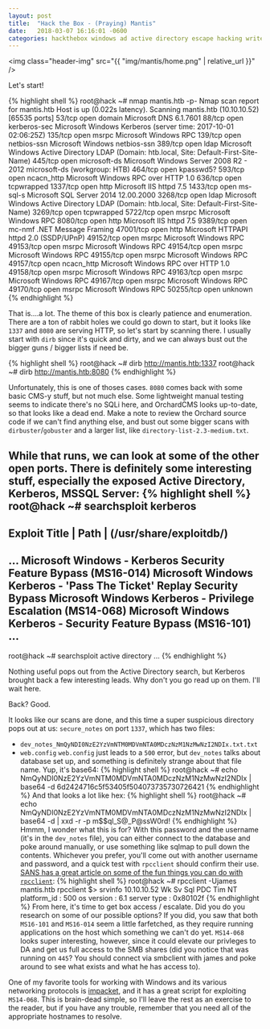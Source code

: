 ```yaml
---
layout: post
title:  "Hack the Box - (Praying) Mantis"
date:   2018-03-07 16:16:01 -0600
categories: hackthebox windows ad active directory escape hacking writeup
---
```


<img class="header-img" src="{{ "img/mantis/home.png" | relative_url }}" />

Let's start!

{% highlight shell %}
root@hack ~# nmap mantis.htb -p-
Nmap scan report for mantis.htb
Host is up (0.022s latency).
Scanning mantis.htb (10.10.10.52) [65535 ports]
53/tcp    open  domain       Microsoft DNS 6.1.7601
88/tcp    open  kerberos-sec Microsoft Windows Kerberos (server time: 2017-10-01 02:06:25Z)
135/tcp   open  msrpc        Microsoft Windows RPC
139/tcp   open  netbios-ssn  Microsoft Windows netbios-ssn
389/tcp   open  ldap         Microsoft Windows Active Directory LDAP (Domain: htb.local, Site: Default-First-Site-Name)
445/tcp   open  microsoft-ds Microsoft Windows Server 2008 R2 - 2012 microsoft-ds (workgroup: HTB)
464/tcp   open  kpasswd5?
593/tcp   open  ncacn_http   Microsoft Windows RPC over HTTP 1.0
636/tcp   open  tcpwrapped
1337/tcp  open  http         Microsoft IIS httpd 7.5
1433/tcp  open  ms-sql-s     Microsoft SQL Server 2014 12.00.2000
3268/tcp  open  ldap         Microsoft Windows Active Directory LDAP (Domain: htb.local, Site: Default-First-Site-Name)
3269/tcp  open  tcpwrapped
5722/tcp  open  msrpc        Microsoft Windows RPC
8080/tcp  open  http         Microsoft IIS httpd 7.5
9389/tcp  open  mc-nmf       .NET Message Framing
47001/tcp open  http         Microsoft HTTPAPI httpd 2.0 (SSDP/UPnP)
49152/tcp open  msrpc        Microsoft Windows RPC
49153/tcp open  msrpc        Microsoft Windows RPC
49154/tcp open  msrpc        Microsoft Windows RPC
49155/tcp open  msrpc        Microsoft Windows RPC
49157/tcp open  ncacn_http   Microsoft Windows RPC over HTTP 1.0
49158/tcp open  msrpc        Microsoft Windows RPC
49163/tcp open  msrpc        Microsoft Windows RPC
49167/tcp open  msrpc        Microsoft Windows RPC
49170/tcp open  msrpc        Microsoft Windows RPC
50255/tcp open  unknown
{% endhighlight %}

That is....a lot. The theme of this box is clearly patience and enumeration. There are a ton of rabbit holes we could go down to start, but it looks like `1337` and `8080` are serving HTTP, so let's start by scanning there. I usually start with `dirb` since it's quick and dirty, and we can always bust out the bigger guns / bigger lists if need be.

{% highlight shell %}
root@hack ~# dirb http://mantis.htb:1337
root@hack ~# dirb http://mantis.htb:8080
{% endhighlight %}

Unfortunately, this is one of thoses cases. `8080` comes back with some basic CMS-y stuff, but not much else. Some lightweight manual testing seems to indicate there's no SQLi here, and OrchardCMS looks up-to-date, so that looks like a dead end. Make a note to review the Orchard source code if we can't find anything else, and bust out some bigger scans with `dirbuster`/`gobuster` and a larger list, like `directory-list-2.3-medium.txt`.

While that runs, we can look at some of the other open ports. There is definitely some interesting stuff, especially the exposed Active Directory, Kerberos, MSSQL Server:
{% highlight shell %}
root@hack ~# searchsploit kerberos
-------------------------------------------------------------------------------------------
Exploit Title                                                |  Path
                                                             |  (/usr/share/exploitdb/)
-------------------------------------------------------------------------------------------
...
Microsoft Windows - Kerberos Security Feature Bypass (MS16-014)
Microsoft Windows Kerberos - 'Pass The Ticket' Replay Security Bypass
Microsoft Windows Kerberos - Privilege Escalation (MS14-068)
Microsoft Windows Kerberos - Security Feature Bypass (MS16-101)
...
-------------------------------------------------------------------------------------------
root@hack ~# searchsploit active directory
...
{% endhighlight %}

Nothing useful pops out from the Active Directory search, but Kerberos brought back a few interesting leads. Why don't you go read up on them. I'll wait here.

Back? Good.

It looks like our scans are done, and this time a super suspicious directory pops out at us:
`secure_notes` on port `1337`, which has two files:
- `dev_notes_NmQyNDI0NzE2YzVmNTM0MDVmNTA0MDczNzM1NzMwNzI2NDIx.txt.txt`
- `web.config`
`web.config` just leads to a `500` error, but `dev_notes` talks about database set up, and something is definitely strange about that file name. Yup, it's base64:
{% highlight shell %}
root@hack ~# echo NmQyNDI0NzE2YzVmNTM0MDVmNTA0MDczNzM1NzMwNzI2NDIx | base64 -d
6d2424716c5f53405f504073735730726421
{% endhighlight %}
And that looks a lot like hex:
{% highlight shell %}
root@hack ~# echo NmQyNDI0NzE2YzVmNTM0MDVmNTA0MDczNzM1NzMwNzI2NDIx | base64 -d | xxd -r -p
m$$ql_S@_P@ssW0rd!
{% endhighlight %}
Hmmm, I wonder what this is for? With this password and the username (it's in the `dev_notes` file), you can either connect to the database and poke around manually, or use something like sqlmap to pull down the contents. Whichever you prefer, you'll come out with another username and password, and a quick test with `rpcclient` should confirm their use. [SANS has a great article on some of the fun things you can do with `rpcclient`](https://pen-testing.sans.org/blog/2013/07/24/plundering-windows-account-info-via-authenticated-smb-sessions):
{% highlight shell %}
root@hack ~# rpcclient -Ujames mantis.htb
rpcclient $> srvinfo
10.10.10.52    Wk Sv Sql PDC Tim NT
platform_id     : 500
os version      : 6.1
server type     : 0x80102f
{% endhighlight %}
From here, it's time to get box access / escalate. Did you do you research on some of our possible options? If you did, you saw that both `MS16-101` and `MS16-014` seem a little farfetched, as they require running applications on the host which something we can't do yet. `MS14-068` looks super interesting, however, since it could elevate our privleges to DA and get us full access to the SMB shares (did you notice that was running on `445`? You should connect via smbclient with james and poke around to see what exists and what he has access to).

One of my favorite tools for working with Windows and its various networking protocols is [impacket](https://github.com/CoreSecurity/impacket), and it has a great script for exploiting `MS14-068`. This is brain-dead simple, so I'll leave the rest as an exercise to the reader, but if you have any trouble, remember that you need all of the appropriate hostnames to resolve.